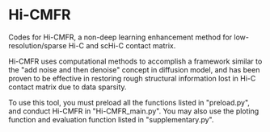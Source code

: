 # Hi-CMFR
Codes for Hi-CMFR, a non-deep learning enhancement method for low-resolution/sparse Hi-C and scHi-C contact matrix.

Hi-CMFR uses computational methods to accomplish a framework similar to the "add noise and then denoise" concept in diffusion model, and has been proven to be effective in restoring rough structural information lost in Hi-C contact matrix due to data sparsity.

To use this tool, you must preload all the functions listed in "preload.py", and conduct Hi-CMFR in "Hi-CMFR_main.py". You may also use the ploting function and evaluation function listed in "supplementary.py".


